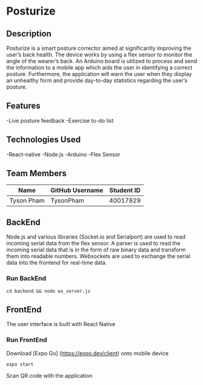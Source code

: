 # Posturize

## Description
Posturize is a smart posture corrector aimed at significantly improving the user’s back health. The device works by using a flex sensor to monitor the angle of the wearer’s back. An Arduino board is utilized to process and send the information to a mobile app which aids the user in identifying a correct posture. Furthermore, the application will warn the user when they display an unhealthy form and provide day-to-day statistics regarding the user’s posture.
## Features

-Live posture feedback
-Exercise to-do list 

## Technologies Used
-React-native
-Node.js 
-Arduino 
-Flex Sensor

## Team Members

| Name                         | GitHub Username  | Student ID |
| ---------------------------- | ---------------- | ---------- |
| Tyson Pham                   | TysonPham        | 40017829   |

## BackEnd
Node.js and various libraries (Socket.io and Serialport) are used to read incoming serial data from the flex sensor. A parser is used to read the incoming serial data that is in the form of raw binary data and transform them into readable numbers. 
Websockets are used to exchange the serial data into the frontend for real-time data. 

### Run BackEnd
```
cd backend && node ws_server.js
```

## FrontEnd
The user interface is built with React Native

### Run FrontEnd 
Download [Expo Go] (https://expo.dev/client) onto mobile device 
```
expo start
```
Scan QR code with the application



